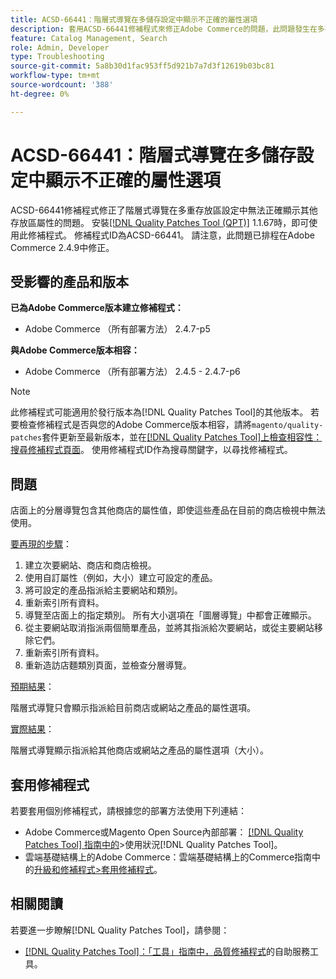 ```yaml
---
title: ACSD-66441：階層式導覽在多儲存設定中顯示不正確的屬性選項
description: 套用ACSD-66441修補程式來修正Adobe Commerce的問題，此問題發生在多存放區設定中，階層導覽無法正確顯示其他存放區的屬性。
feature: Catalog Management, Search
role: Admin, Developer
type: Troubleshooting
source-git-commit: 5a8b30d1fac953ff5d921b7a7d3f12619b03bc81
workflow-type: tm+mt
source-wordcount: '388'
ht-degree: 0%

---
```



# ACSD-66441：階層式導覽在多儲存設定中顯示不正確的屬性選項

ACSD-66441修補程式修正了階層式導覽在多重存放區設定中無法正確顯示其他存放區屬性的問題。 安裝[[!DNL Quality Patches Tool (QPT)]](/help/tools/quality-patches-tool/quality-patches-tool-to-self-serve-quality-patches.md) 1.1.67時，即可使用此修補程式。 修補程式ID為ACSD-66441。 請注意，此問題已排程在Adobe Commerce 2.4.9中修正。

## 受影響的產品和版本

**已為Adobe Commerce版本建立修補程式：**

* Adobe Commerce （所有部署方法） 2.4.7-p5

**與Adobe Commerce版本相容：**

* Adobe Commerce （所有部署方法） 2.4.5 - 2.4.7-p6

>[!NOTE]
>
>此修補程式可能適用於發行版本為[!DNL Quality Patches Tool]的其他版本。 若要檢查修補程式是否與您的Adobe Commerce版本相容，請將`magento/quality-patches`套件更新至最新版本，並在[[!DNL Quality Patches Tool]上檢查相容性：搜尋修補程式頁面](https://experienceleague.adobe.com/tools/commerce-quality-patches/index.html?lang=zh-Hant)。 使用修補程式ID作為搜尋關鍵字，以尋找修補程式。

## 問題

店面上的分層導覽包含其他商店的屬性值，即使這些產品在目前的商店檢視中無法使用。

<u>要再現的步驟</u>：

1. 建立次要網站、商店和商店檢視。
1. 使用自訂屬性（例如，大小）建立可設定的產品。
1. 將可設定的產品指派給主要網站和類別。
1. 重新索引所有資料。
1. 導覽至店面上的指定類別。 所有大小選項在「圖層導覽」中都會正確顯示。
1. 從主要網站取消指派兩個簡單產品，並將其指派給次要網站，或從主要網站移除它們。
1. 重新索引所有資料。
1. 重新造訪店麵類別頁面，並檢查分層導覽。

<u>預期結果</u>：

階層式導覽只會顯示指派給目前商店或網站之產品的屬性選項。

<u>實際結果</u>：

階層式導覽顯示指派給其他商店或網站之產品的屬性選項（大小）。

## 套用修補程式

若要套用個別修補程式，請根據您的部署方法使用下列連結：

* Adobe Commerce或Magento Open Source內部部署： [[!DNL Quality Patches Tool] 指南中的](/help/tools/quality-patches-tool/usage.md)>使用狀況[!DNL Quality Patches Tool]。
* 雲端基礎結構上的Adobe Commerce：雲端基礎結構上的Commerce指南中的[升級和修補程式>套用修補程式](https://experienceleague.adobe.com/docs/commerce-cloud-service/user-guide/develop/upgrade/apply-patches.html?lang=zh-Hant)。

## 相關閱讀

若要進一步瞭解[!DNL Quality Patches Tool]，請參閱：

* [[!DNL Quality Patches Tool]：「工具」指南中，品質修補程式](/help/tools/quality-patches-tool/quality-patches-tool-to-self-serve-quality-patches.md)的自助服務工具。
